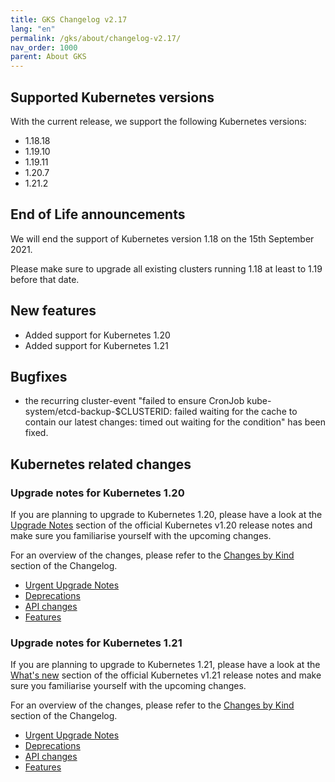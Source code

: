 ```yaml
---
title: GKS Changelog v2.17
lang: "en"
permalink: /gks/about/changelog-v2.17/
nav_order: 1000
parent: About GKS
---
```


## Supported Kubernetes versions

With the current release, we support the following Kubernetes versions:

* 1.18.18
* 1.19.10
* 1.19.11
* 1.20.7
* 1.21.2

## End of Life announcements

We will end the support of Kubernetes version 1.18 on the 15th September 2021.

Please make sure to upgrade all existing clusters running 1.18 at least to 1.19 before that date.

## New features

* Added support for Kubernetes 1.20
* Added support for Kubernetes 1.21

## Bugfixes

* the recurring cluster-event "failed to ensure CronJob kube-system/etcd-backup-$CLUSTERID: failed waiting for the cache to contain our latest changes: timed out waiting for the condition" has been fixed.

## Kubernetes related changes

### Upgrade notes for Kubernetes 1.20

If you are planning to upgrade to Kubernetes 1.20, please have a look at the [Upgrade Notes](https://v1-20.docs.kubernetes.io/docs/setup/release/notes/#urgent-upgrade-notes) section of the official Kubernetes v1.20 release notes and make sure you familiarise yourself with the upcoming changes.

For an overview of the changes, please refer to the [Changes by Kind](https://v1-20.docs.kubernetes.io/docs/setup/release/notes/#changes-by-kind) section of the Changelog.

* [Urgent Upgrade Notes](https://v1-20.docs.kubernetes.io/docs/setup/release/notes/#urgent-upgrade-notes)
* [Deprecations](https://v1-20.docs.kubernetes.io/docs/setup/release/notes/#deprecation)
* [API changes](https://v1-20.docs.kubernetes.io/docs/setup/release/notes/#api-change)
* [Features](https://v1-20.docs.kubernetes.io/docs/setup/release/notes/#feature)

### Upgrade notes for Kubernetes 1.21

If you are planning to upgrade to Kubernetes 1.21, please have a look at the [What's new](https://github.com/kubernetes/kubernetes/blob/master/CHANGELOG/CHANGELOG-1.21.md#whats-new-major-themes) section of the official Kubernetes v1.21 release notes and make sure you familiarise yourself with the upcoming changes.

For an overview of the changes, please refer to the [Changes by Kind](https://github.com/kubernetes/kubernetes/blob/master/CHANGELOG/CHANGELOG-1.21.md#changes-by-kind-2) section of the Changelog.

* [Urgent Upgrade Notes](https://github.com/kubernetes/kubernetes/blob/master/CHANGELOG/CHANGELOG-1.21.md#urgent-upgrade-notes)
* [Deprecations](https://github.com/kubernetes/kubernetes/blob/master/CHANGELOG/CHANGELOG-1.21.md#deprecation)
* [API changes](https://github.com/kubernetes/kubernetes/blob/master/CHANGELOG/CHANGELOG-1.21.md#api-change-1)
* [Features](https://github.com/kubernetes/kubernetes/blob/master/CHANGELOG/CHANGELOG-1.21.md#feature-2)
